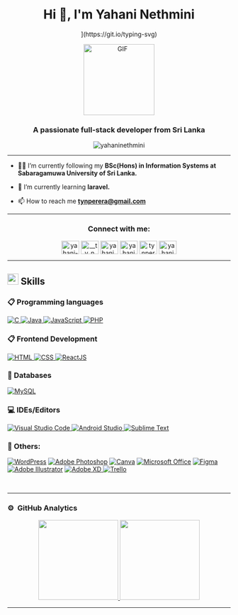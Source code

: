 <h1 align="center">Hi 👋, I'm Yahani Nethmini</h1>
<div align="center" style="border: px solid #000000;>

[![Typing SVG](https://readme-typing-svg.herokuapp.com?font=Robot-Bold&size=30&color=&center=true&vCenter=true&width=900&height=110&lines=UI/UX+Enthusiast;Front+End+Developer;Designer;DevOps+enthusiast;)](https://git.io/typing-svg)
</div>
<p align="center" >
 <img  height="160rem" alt="GIF" src="https://media.tenor.com/GfSX-u7VGM4AAAAC/coding.gif" />
 </p>
<h3 align="center">A passionate full-stack developer from Sri Lanka</h3>

<p align="center"> <img src="https://komarev.com/ghpvc/?username=yahaninethmini&label=Profile%20views&color=0e75b6&style=flat" alt="yahaninethmini" /> </p>

---

- 👩‍🎓 I’m currently following my **BSc(Hons) in Information Systems at Sabaragamuwa University of Sri Lanka.**

- 🌱 I’m currently learning **laravel.**

- 📫 How to reach me **tynperera@gmail.com**
---
<h3 align="center">Connect with me:</h3>
<p align="center">
<a href="https://linkedin.com/in/yahani-nethmini-39930821b/" target="blank"><img align="center" src="https://github.com/Scar1109/skill-icons/blob/59059d9d1a2c092696dc66e00931cc1181a4ce1f/icons/LinkedIn.svg#L4" alt="yahani-nethmini-39930821b/" height="30" width="40" /></a>
<a href="https://instagram.com/__t_y_n_p_e_r_e_r_a__/?igsh=edqxd2rheghwmgxw" target="blank"><img align="center" src="https://github.com/Scar1109/skill-icons/blob/59059d9d1a2c092696dc66e00931cc1181a4ce1f/icons/Instagram.svg#L4" alt="__t_y_n_p_e_r_e_r_a__/?igsh=edqxd2rheghwmgxw" height="30" width="40" /></a>
<a href="https://dribbble.com/yahani_nethmini" target="blank"><img align="center" src="https://raw.githubusercontent.com/rahuldkjain/github-profile-readme-generator/master/src/images/icons/Social/dribbble.svg" alt="yahani_nethmini" height="30" width="40" /></a>
<a href="https://www.behance.net/yahaniperera" target="blank"><img align="center" src="https://raw.githubusercontent.com/rahuldkjain/github-profile-readme-generator/master/src/images/icons/Social/behance.svg" alt="yahaniperera" height="30" width="40" /></a>
<a href="https://www.hackerrank.com/tynperera" target="blank"><img align="center" src="https://raw.githubusercontent.com/rahuldkjain/github-profile-readme-generator/master/src/images/icons/Social/hackerrank.svg" alt="tynperera" height="30" width="40" /></a>
 <a href="https://discord.gg/yahaninethmini_72914" target="blank"><img align="center" src="https://raw.githubusercontent.com/rahuldkjain/github-profile-readme-generator/master/src/images/icons/Social/discord.svg" alt="yahaninethmini_72914" height="30" width="40" /></a>
</p>

---

## <img  src="https://media2.giphy.com/media/QssGEmpkyEOhBCb7e1/giphy.gif?cid=ecf05e47a0n3gi1bfqntqmob8g9aid1oyj2wr3ds3mg700bl&rid=giphy.gif" width ="25"><b> Skills</b>

### 📋 Programming languages

<p align="left"> 
  <a href="https://www.cprogramming.com/" target="_blank"> 
    <img alt="C" src="https://img.shields.io/badge/C-%232370ED.svg?logo=c&logoColor=white">
  </a> 

  <a href="https://www.java.com" target="_blank"> 
    <img alt="Java" src="https://img.shields.io/badge/Java-%23ED8B00.svg?logo=java&logoColor=white">
  </a>

  <a href="https://developer.mozilla.org/en-US/docs/Web/JavaScript" target="_blank"> 
    <img alt="JavaScript" src="https://img.shields.io/badge/JavaScript-%23F7DF1E.svg?logo=javascript&logoColor=black">
  </a>

  <a href="https://www.php.net/" target="_blank">
    <img alt="PHP" src="https://img.shields.io/badge/PHP-%23777BB4.svg?logo=php&logoColor=white">
  </a>
</p>


### 📋 Frontend Development

<p align="left"> 
  <a href="https://www.w3.org/html/" target="_blank"> 
   <img alt="HTML" src="https://img.shields.io/badge/HTML5-%23E34F26.svg?logo=html5&logoColor=white">
  </a>   
  
  <a href="https://www.w3schools.com/css/" target="_blank">
    <img alt="CSS" src="https://img.shields.io/badge/css-%2331A8FF.svg?logo=css&logoColor=white">
  </a> 
  
  <a href="https://reactjs.org" target="_blank">
    <img alt="ReactJS" src="https://img.shields.io/badge/react-%2331A8FF.svg?logo=react&logoColor=white"/>
  </a>
</p>

### 💾 Databases

<p align="left"> 

  <a href="https://www.mysql.com/" target="_blank"> 
   <img alt="MySQL" src="https://img.shields.io/badge/MySQL-%2300f.svg?logo=mysql&logoColor=white">
  </a>   
</p>

    
    
### 💻 IDEs/Editors

<p align="left"> 
  <a href="https://code.visualstudio.com/" target="_blank"> 
   <img alt="Visual Studio Code" src="https://img.shields.io/badge/Visual%20Studio%20Code-0078d7.svg?logo=visual-studio-code&logoColor=white">
  </a>   
  
  <a href="https://developer.android.com/studio" target="_blank">
    <img alt="Android Studio" src="https://img.shields.io/badge/Android%20Studio-3DDC84.svg?logo=android-studio&logoColor=white">
  </a> 

 <a href="https://www.sublimetext.com/" target="_blank"> 
    <img alt="Sublime Text" src="https://img.shields.io/badge/Sublime%20Text-%23575757.svg?logo=sublime-text&logoColor=important"/>
  </a>
</p>

  
  
### 🥅 Others:

<a href="https://wordpress.org" target="_blank"><img alt="WordPress" src="https://img.shields.io/badge/WordPress-%23117AC9.svg?logo=WordPress&logoColor=white"></a>
<a href="https://www.adobe.com/products/photoshop.html" target="_blank"><img alt="Adobe Photoshop" src="https://img.shields.io/badge/adobe%20photoshop-%2331A8FF.svg?logo=adobe%20photoshop&logoColor=white"></a>
<a href="https://www.canva.com" target="_blank"><img alt="Canva" src="https://img.shields.io/badge/Canva-%2300C4CC.svg?logo=Canva&logoColor=white"></a>
<a href="https://www.office.com" target="_blank"><img alt="Microsoft Office" src="https://img.shields.io/badge/Microsoft_Office-D83B01?logo=microsoft-office&logoColor=white"></a>
<a href="https://www.figma.com" target="_blank"><img alt="Figma" src="https://img.shields.io/badge/figma-%23F24E1E.svg?logo=figma&logoColor=white"></a>
<a href="https://www.adobe.com/products/illustrator.html" target="_blank"><img alt="Adobe Illustrator" src="https://img.shields.io/badge/adobe%20illustrator-%2331A8FF.svg?logo=adobe%20illustrator&logoColor=white"></a>
<a href="https://www.adobe.com/products/xd.html" target="_blank">
    <img alt="Adobe XD" src="https://img.shields.io/badge/XD-%23FF69B4.svg?logo=adobe-xd&logoColor=white">
</a>
<a href="https://trello.com" target="_blank"><img alt="Trello" src="https://img.shields.io/badge/Trello-%2300BFFF.svg?logo=trello&logoColor=white"></a>

<br> 

---

  ### ⚙️ &nbsp;GitHub Analytics

<p align="center">
<a href="https://github.com/yahaninethmini">
  <img height="180em" src="https://github-readme-stats-eight-theta.vercel.app/api?username=yahaninethmini&show_icons=true&theme=algolia&include_all_commits=true&count_private=true"/>
  <img height="180em" src="https://github-readme-stats-eight-theta.vercel.app/api/top-langs/?username=yahaninethmini&layout=compact&langs_count=8&theme=algolia"/>
</a>
</p>

---



